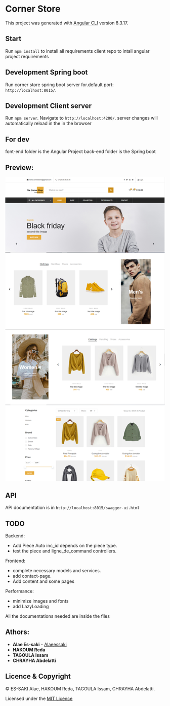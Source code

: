 # Corner Store

This project was generated with [Angular CLI](https://github.com/angular/angular-cli) version 8.3.17.

## Start

Run `npm install` to install all requirements client repo to intall angular project requirements

## Development Spring boot

Run corner store spring boot server for.default port: `http://localhost:8015/`.

## Development Client server

Run `npm server`. Navigate to `http://localhost:4200/`. server changes will automatically reload in the in the browser

## For dev

font-end folder is the Angular Project
back-end folder is the Spring boot 

## Preview:

![preview](preview.PNG)
![preview](preview2.PNG)
![preview](preview3.PNG)
![preview](preview4.PNG)


## API

API documentation is in `http://localhost:8015/swagger-ui.html`

## TODO

Backend: 

* Add Piece Auto inc_id depends on the piece type.
* test the piece and ligne_de_command controllers.

Frontend:

* complete necessary models and services.
* add contact-page.
* Add content and some pages

Performance: 

* minimize images and fonts
* add LazyLoading

All the documentations needed are inside the files

## Athors: 
* **Alae Es-saki**  - [Alaeessaki](https://github.com/alaeessaki)
* **HAKOUM Reda** 
* **TAGOULA Issam**
* **CHRAYHA Abdelatti** 

## Licence & Copyright
© ES-SAKI Alae, HAKOUM Reda, TAGOULA Issam, CHRAYHA Abdelatti.

Licensed under the [MIT Licence](LICENSE)




